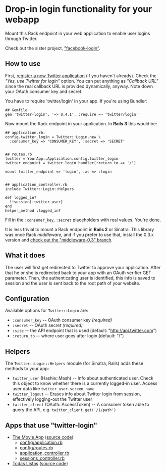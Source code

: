 Drop-in login functionality for your webapp
===========================================

Mount this Rack endpoint in your web application to enable user logins through Twitter.

Check out the sister project, ["facebook-login"][facebook].

How to use
----------

First, [register a new Twitter application][register] (if you haven't already). Check
the <i>"Yes, use Twitter for login"</i> option. You can put anything as <i>"Callback
URL"</i> since the real callback URL is provided dynamically, anyway. Note down your
OAuth consumer key and secret.

You have to require 'twitter/login' in your app. If you're using Bundler:

    ## Gemfile
    gem 'twitter-login', '~> 0.4.1', :require => 'twitter/login'

Now mount the Rack endpoint in your application. In **Rails 3** this would be:

    ## application.rb:
    config.twitter_login = Twitter::Login.new \
      :consumer_key => 'CONSUMER_KEY', :secret => 'SECRET'
    
    
    ## routes.rb
    twitter = YourApp::Application.config.twitter_login
    twitter_endpoint = twitter.login_handler(:return_to => '/')
    
    mount twitter_endpoint => 'login', :as => :login
    
    
    ## application_controller.rb
    include Twitter::Login::Helpers
    
    def logged_in?
      !!session[:twitter_user]
    end
    helper_method :logged_in?
    

Fill in the `:consumer_key`, `:secret` placeholders with real values. You're done.

It is less trivial to mount a Rack endpoint in **Rails 2** or Sinatra.
This library was once Rack *middleware*, and if you prefer to use that, install the 0.3.x
version and [check out the "middleware-0.3" branch][middleware].


What it does
------------

The user will first get redirected to Twitter to approve your application. After that he
or she is redirected back to your app with an OAuth verifier GET parameter. Then, the
authenticating user is identified, this info is saved to session and the user is sent back
to the root path of your website.


Configuration
-------------

Available options for `Twitter::Login` are:

* `:consumer_key` -- OAuth consumer key *(required)*
* `:secret` -- OAuth secret *(required)*
* `:site` -- the API endpoint that is used (default: "http://api.twitter.com")
* `:return_to` -- where user goes after login (default: "/")


Helpers
-------

The `Twitter::Login::Helpers` module (for Sinatra, Rails) adds these methods to your app:

* `twitter_user` (Hashie::Mash) -- Info about authenticated user. Check this object to
  know whether there is a currently logged-in user. Access user data like `twitter_user.screen_name`
* `twitter_logout` -- Erases info about Twitter login from session, effectively logging-out the Twitter user
* `twitter_client` (OAuth::AccessToken) -- A consumer token able to query the API, e.g. `twitter_client.get('/1/path')`


Apps that use "twitter-login"
-----------------------------

* [The Movie App][movieapp] ([source code](https://github.com/mislav/movieapp))
  * [config/application.rb](https://github.com/mislav/movieapp/blob/b8f6bd9/config/application.rb#L48-49)
  * [config/routes.rb](https://github.com/mislav/movieapp/blob/b8f6bd9/config/routes.rb#L18-23)
  * [application_controller.rb](https://github.com/mislav/movieapp/blob/b8f6bd9/app/controllers/application_controller.rb#L4-43)
  * [sessions_controller.rb](https://github.com/mislav/movieapp/blob/b8f6bd9/app/controllers/sessions_controller.rb#L11-32)
* [Todas Listas][todo] ([source code](https://github.com/ivana/todofrenzy))

[register]: http://twitter.com/apps/new
[middleware]: https://github.com/mislav/twitter-login/tree/middleware-0.3#readme
[movieapp]: http://movi.im/
[todo]: http://todaslistas.heroku.com/
[facebook]: https://github.com/mislav/facebook#readme
